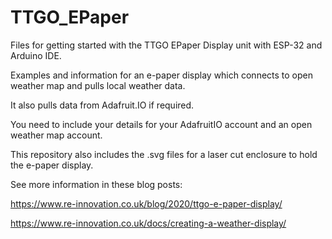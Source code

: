 # TTGO_EPaper
Files for getting started with the TTGO EPaper Display unit with ESP-32 and Arduino IDE.

Examples and information for an e-paper display which connects to open weather map and pulls local weather data.

It also pulls data from Adafruit.IO if required.

You need to include your details for your AdafruitIO account and an open weather map account.

This repository also includes the .svg files for a laser cut enclosure to hold the e-paper display.


See more information in these blog posts:

https://www.re-innovation.co.uk/blog/2020/ttgo-e-paper-display/

https://www.re-innovation.co.uk/docs/creating-a-weather-display/

